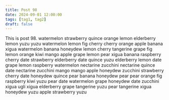 ```yaml
---
title: Post 98
date: 2024-09-01 12:00:00
tags: [tag1, tag2]
draft: false
---
```

This is post 98.
watermelon
strawberry
quince
orange
lemon
elderberry
lemon
yuzu
yuzu
watermelon
lemon
fig
cherry
cherry
orange
apple
banana
xigua
watermelon
banana
honeydew
lemon
cherry
tangerine
grape
fig
lemon
orange
kiwi
mango
apple
grape
lemon
pear
xigua
banana
raspberry
cherry
date
strawberry
elderberry
date
quince
yuzu
elderberry
lemon
date
grape
lemon
raspberry
watermelon
nectarine
zucchini
nectarine
quince
date
nectarine
zucchini
mango
mango
apple
honeydew
zucchini
strawberry
cherry
date
honeydew
quince
pear
banana
honeydew
pear
pear
orange
fig
raspberry
kiwi
yuzu
pear
date
watermelon
grape
honeydew
date
zucchini
xigua
ugli
xigua
elderberry
grape
tangerine
yuzu
pear
tangerine
xigua
honeydew
yuzu
apple
strawberry
yuzu
